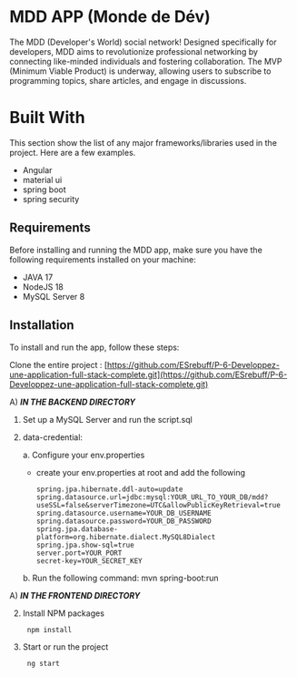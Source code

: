 # MDD APP (Monde de Dév)

The MDD (Developer's World) social network! Designed specifically for developers, MDD aims to revolutionize professional networking by connecting like-minded individuals and fostering collaboration. The MVP (Minimum Viable Product) is underway, allowing users to subscribe to programming topics, share articles, and engage in discussions.

# Built With

This section show the list of any major frameworks/libraries used in the project. Here are a few examples.

- Angular
- material ui
- spring boot
- spring security

## Requirements

Before installing and running the MDD app, make sure you have the following requirements installed on your machine:

- JAVA 17
- NodeJS 18
- MySQL Server 8

## Installation

To install and run the app, follow these steps:

Clone the entire project : [https://github.com/ESrebuff/P-6-Developpez-une-application-full-stack-complete.git](https://github.com/ESrebuff/P-6-Developpez-une-application-full-stack-complete.git)

A) **_IN THE BACKEND DIRECTORY_**

1.  Set up a MySQL Server and run the script.sql

2.  data-credential:

    a. Configure your env.properties
    - create your env.properties at root and  add the following

        ```
        spring.jpa.hibernate.ddl-auto=update
        spring.datasource.url=jdbc:mysql:YOUR_URL_TO_YOUR_DB/mdd?useSSL=false&serverTimezone=UTC&allowPublicKeyRetrieval=true
        spring.datasource.username=YOUR_DB_USERNAME
        spring.datasource.password=YOUR_DB_PASSWORD
        spring.jpa.database-platform=org.hibernate.dialect.MySQL8Dialect
        spring.jpa.show-sql=true
        server.port=YOUR_PORT
        secret-key=YOUR_SECRET_KEY
        ```
    b. Run the following command:
    mvn spring-boot:run

A) ___IN THE FRONTEND DIRECTORY___

2. Install NPM packages

        npm install

3. Start or run the project 
        
        ng start
